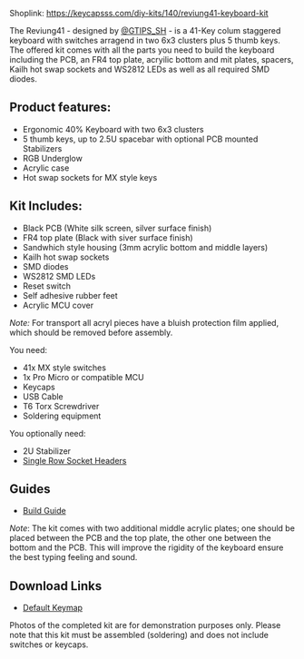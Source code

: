 Shoplink: https://keycapsss.com/diy-kits/140/reviung41-keyboard-kit

The Reviung41 - designed by [@GTIPS_SH](https://twitter.com/GTIPS_SH) - is a 41-Key colum staggered keyboard with switches arragend in two 6x3 clusters plus 5 thumb keys. The offered kit comes with all the parts you need to build the keyboard including the PCB, an FR4 top plate, acryilic bottom and mit plates, spacers, Kailh hot swap sockets and WS2812 LEDs as well as all required SMD diodes. 

## Product features:
* Ergonomic 40% Keyboard with two 6x3 clusters
* 5 thumb keys, up to 2.5U spacebar with optional PCB mounted Stabilizers
* RGB Underglow
* Acrylic case
* Hot swap sockets for MX style keys

## Kit Includes:
* Black PCB (White silk screen, silver surface finish)
* FR4 top plate (Black with siver surface finish)
* Sandwhich style housing (3mm acrylic bottom and middle layers)
* Kailh hot swap sockets
* SMD diodes
* WS2812 SMD LEDs
* Reset switch
* Self adhesive rubber feet
* Acrylic MCU cover

*Note:* For transport all acryl pieces have a bluish protection film applied, which should be removed before assembly.

You need:
* 41x MX style switches
* 1x Pro Micro or compatible MCU
* Keycaps
* USB Cable
* T6 Torx Screwdriver
* Soldering equipment

You optionally need:
* 2U Stabilizer
* [Single Row Socket Headers](https://keycapsss.com/keyboard-parts/parts/100/single-row-socket-headers-or-pins-mill-max-series-315?number=KC10067_header)

## Guides
* [Build Guide](https://github.com/Keycapsss/reviung41-build-guide/blob/master/readme.md#reviung41-build-guide)

*Note*: The kit comes with two additional middle acrylic plates; one should be placed between the PCB and the top plate, the other one between the bottom and the PCB. This will improve the rigidity of the keyboard ensure the best typing feeling and sound. 

## Download Links
* [Default Keymap](https://github.com/qmk/qmk_firmware/blob/master/keyboards/reviung41/keymaps/default/keymap.c)

Photos of the completed kit are for demonstration purposes only.
Please note that this kit must be assembled (soldering) and does not include switches or keycaps.
